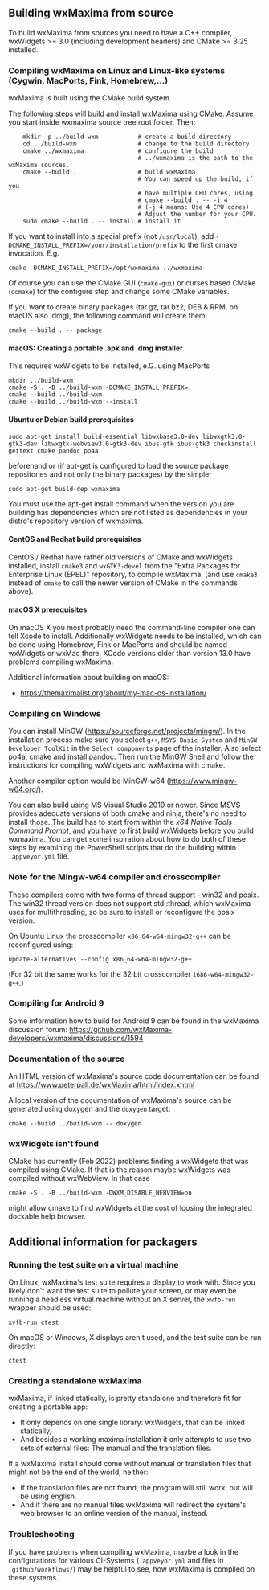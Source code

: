 ## Building wxMaxima from source

To build wxMaxima from sources you need to have a C++ compiler,
wxWidgets >= 3.0 (including development headers) and
CMake >= 3.25 installed.

### Compiling wxMaxima on Linux and Linux-like systems (Cygwin, MacPorts, Fink, Homebrew,...)

wxMaxima is built using the CMake build system.

The following steps will build and install wxMaxima using CMake.
Assume you start inside wxmaxima source tree root folder. Then:

```
    mkdir -p ../build-wxm           # create a build directory
    cd ../build-wxm                 # change to the build directory
    cmake ../wxmaxima               # configure the build
                                    # ../wxmaxima is the path to the wxMaxima sources.
    cmake --build .                 # build wxMaxima
                                    # You can speed up the build, if you
                                    # have multiple CPU cores, using
                                    # cmake --build . -- -j 4
                                    # (-j 4 means: Use 4 CPU cores).
                                    # Adjust the number for your CPU.
    sudo cmake --build . -- install # install it
```

If you want to install into a special prefix (not `/usr/local`), add
`-DCMAKE_INSTALL_PREFIX=/your/installation/prefix` to the first
cmake invocation. E.g.

```
cmake -DCMAKE_INSTALL_PREFIX=/opt/wxmaxima ../wxmaxima
```

Of course you can use the CMake GUI (`cmake-gui`) or curses based CMake
(`ccmake`) for the configure step and change some CMake variables.

If you want to create binary packages (tar.gz, tar.bz2, DEB & RPM, on macOS
also .dmg), the following command will create them:

```
cmake --build . -- package
```

#### macOS: Creating a portable .apk and .dmg installer

This requires wxWidgets to be installed, e.G. using MacPorts

```
mkdir ../build-wxm
cmake -S . -B ../build-wxm -DCMAKE_INSTALL_PREFIX=.
cmake --build ../build-wxm
cmake --build ../build-wxm --install
```

#### Ubuntu or Debian build prerequisites

```
sudo apt-get install build-essential libwxbase3.0-dev libwxgtk3.0-gtk3-dev libwxgtk-webview3.0-gtk3-dev ibus-gtk ibus-gtk3 checkinstall gettext cmake pandoc po4a
```

beforehand or (if apt-get is configured to load the source package
repositories and not only the binary packages) by the simpler

```
sudo apt-get build-dep wxmaxima
```

You must use the apt-get install command when the version you are building has dependencies
which are not listed as dependencies in your distro's repository version of wxmaxima.

#### CentOS and Redhat build prerequisites

CentOS / Redhat have rather old versions of CMake and wxWidgets installed,
install `cmake3` and `wxGTK3-devel` from the "Extra Packages for Enterprise Linux (EPEL)"
repository, to compile wxMaxima. (and use `cmake3` instead of `cmake` to call
the newer version of CMake in the commands above).

#### macOS X prerequisites

On macOS X you most probably need the command-line compiler one can tell
Xcode to install. Additionally wxWidgets needs to be installed, which can
be done using Homebrew, Fink or MacPorts and should be named wxWidgets or
wxMac there. XCode versions older than version 13.0 have problems compiling
wxMaxima.

Additional information about building on macOS:

- https://themaximalist.org/about/my-mac-os-installation/

### Compiling on Windows

You can install MinGW (https://sourceforge.net/projects/mingw/). In
the installation process make sure you select `g++`, `MSYS Basic System` and `MinGW Developer ToolKit` in the `Select components` page
of the installer. Also select po4a, cmake and install pandoc.
Then run the MinGW Shell and follow the instructions for compiling
wxWidgets and wxMaxima with cmake.

Another compiler option would be MinGW-w64 (https://www.mingw-w64.org/).

You can also build using MS Visual Studio 2019 or newer. Since MSVS
provides adequate versions of both cmake and ninja, there's no need
to install those. The build has to start from within the  *x64 Native
Tools Command Prompt*, and you have to first build wxWidgets before
you build wxmaxima. You can get some inspiration about how to do both
of these steps by examining the PowerShell scripts that do the building
within `.appveyor.yml` file.

### Note for the Mingw-w64 compiler and crosscompiler

These compilers come with two forms of thread support - win32 and posix.
The win32 thread version does not support std::thread, which wxMaxima
uses for multithreading, so be sure to install or reconfigure the
posix version.

On Ubuntu Linux the crosscompiler `x86_64-w64-mingw32-g++` can be
reconfigured using:

```
update-alternatives --config x86_64-w64-mingw32-g++
```

(For 32 bit the same works for the 32 bit crosscompiler `i686-w64-mingw32-g++`.)

### Compiling for Android 9

Some information how to build for Android 9 can be found in the wxMaxima
discussion forum:
https://github.com/wxMaxima-developers/wxmaxima/discussions/1594

### Documentation of the source

An HTML version of wxMaxima's source code documentation can be found at
https://www.peterpall.de/wxMaxima/html/index.xhtml

A local version of the documentation of wxMaxima's source can be
generated using doxygen and the `doxygen` target:

```
cmake --build ../build-wxm -- doxygen
```

### wxWidgets isn't found

CMake has currently (Feb 2022) problems finding a wxWidgets that was
compiled using CMake. If that is the reason maybe wxWidgets was compiled
without wxWebView. In that case

```
cmake -S . -B ../build-wxm -DWXM_DISABLE_WEBVIEW=on
```

might allow cmake to find wxWidgets at the cost of loosing the integrated
dockable help browser.

## Additional information for packagers

### Running the test suite on a virtual machine

On Linux, wxMaxima's test suite requires a display to work with.
Since you likely don't want the test suite to pollute your screen,
or may even be running a headless virtual machine without an X server,
the `xvfb-run` wrapper should be used:

```
xvfb-run ctest
```

On macOS or Windows, X displays aren't used, and the test suite can be
run directly:

```
ctest
```

### Creating a standalone wxMaxima

wxMaxima, if linked statically, is pretty standalone and therefore fit for
creating a portable app:

- It only depends on one single library: wxWidgets, that can be linked
  statically,
- And besides a working maxima installation it only attempts to use two
  sets of external files: The manual and the translation files.

If a wxMaxima install should come without manual or translation files that
might not be the end of the world, neither:

- If the translation files are not found, the program will still work,
  but will be using english.
- And if there are no manual files wxMaxima will redirect the system's web
  browser to an online version of the manual, instead.

### Troubleshooting

If you have problems when compiling wxMaxima, maybe a look in the configurations
for various CI-Systems (`.appveyor.yml` and files in `.github/workflows/`)
may be helpful to see, how wxMaxima is compiled on these systems.
